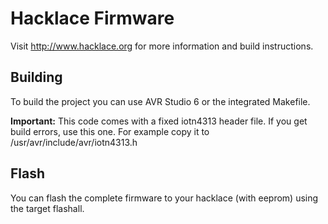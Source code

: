 Hacklace Firmware
=================

Visit http://www.hacklace.org for more information and build instructions.

Building
--------
To build the project you can use AVR Studio 6 or the integrated Makefile.

**Important:** This code comes with a fixed iotn4313 header file.
If you get build errors, use this one.
For example copy it to /usr/avr/include/avr/iotn4313.h

Flash
-----
You can flash the complete firmware to your hacklace (with eeprom) using the target flashall.
